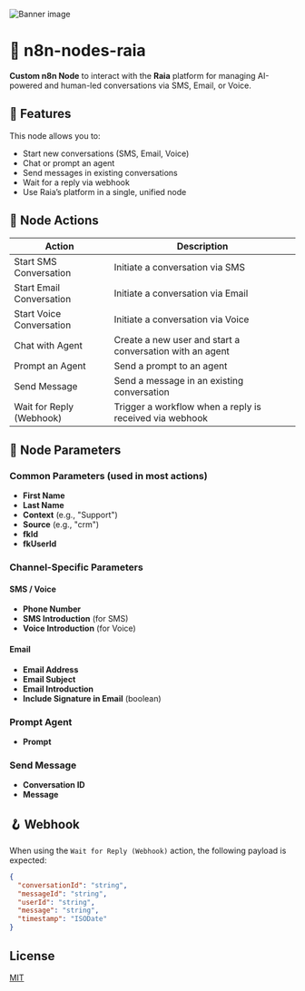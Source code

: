 ![Banner image](https://user-images.githubusercontent.com/10284570/173569848-c624317f-42b1-45a6-ab09-f0ea3c247648.png)

# 📡 n8n-nodes-raia

**Custom n8n Node** to interact with the **Raia** platform for managing AI-powered and human-led conversations via SMS, Email, or Voice.

## 🚀 Features

This node allows you to:
- Start new conversations (SMS, Email, Voice)
- Chat or prompt an agent
- Send messages in existing conversations
- Wait for a reply via webhook
- Use Raia’s platform in a single, unified node

## 🔧 Node Actions

| Action                     | Description                                                  |
|---------------------------|--------------------------------------------------------------|
| Start SMS Conversation    | Initiate a conversation via SMS                              |
| Start Email Conversation  | Initiate a conversation via Email                            |
| Start Voice Conversation  | Initiate a conversation via Voice                            |
| Chat with Agent           | Create a new user and start a conversation with an agent     |
| Prompt an Agent           | Send a prompt to an agent                                    |
| Send Message              | Send a message in an existing conversation                   |
| Wait for Reply (Webhook)  | Trigger a workflow when a reply is received via webhook      |

## 🧩 Node Parameters

### Common Parameters (used in most actions)
- **First Name**
- **Last Name**
- **Context** (e.g., "Support")
- **Source** (e.g., "crm")
- **fkId**
- **fkUserId**

### Channel-Specific Parameters

#### SMS / Voice
- **Phone Number**
- **SMS Introduction** (for SMS)
- **Voice Introduction** (for Voice)

#### Email
- **Email Address**
- **Email Subject**
- **Email Introduction**
- **Include Signature in Email** (boolean)

### Prompt Agent
- **Prompt**

### Send Message
- **Conversation ID**
- **Message**

## 🪝 Webhook

When using the `Wait for Reply (Webhook)` action, the following payload is expected:

```json
{
  "conversationId": "string",
  "messageId": "string",
  "userId": "string",
  "message": "string",
  "timestamp": "ISODate"
}
```

## License

[MIT](https://github.com/n8n-io/n8n-nodes-starter/blob/master/LICENSE.md)
